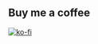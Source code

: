 ## Buy me a coffee

[![ko-fi](https://www.ko-fi.com/img/githubbutton_sm.svg)](https://ko-fi.com/H2H516T5S)
